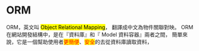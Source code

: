 # ORM

ORM，英文叫 <mark style="background-color:yellow;">Object Relational Mapping</mark>， 翻譯成中文為物件關聯對映。 ORM 在網站開發結構中，是在『資料庫』和『 Model 資料容器』兩者之間， 簡單來說，它是一個幫助使用者<mark style="color:red;">更簡便</mark>、<mark style="color:red;">安全</mark>的去從資料庫讀取資料，
